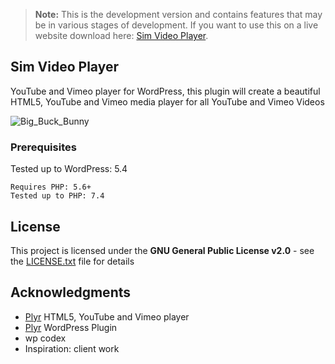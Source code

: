 > **Note:** This is the development version and contains features that may be in various stages of development. If you want to use this on a live website download here: [Sim Video Player](https://github.com/devuri/sim-video-player/releases).

## Sim Video Player
YouTube and Vimeo player for WordPress, this plugin will create a beautiful HTML5, YouTube and Vimeo media player for all YouTube and Vimeo Videos

![Big_Buck_Bunny](https://user-images.githubusercontent.com/4777400/82112373-e88cc800-9711-11ea-870c-0d1ce490c39c.png)

### Prerequisites

Tested up to WordPress: 5.4
```
Requires PHP: 5.6+
Tested up to PHP: 7.4
```


## License

This project is licensed under the **GNU General Public License v2.0** - see the [LICENSE.txt](LICENSE.txt) file for details

## Acknowledgments
* [Plyr](https://github.com/sampotts/plyr) HTML5, YouTube and Vimeo player
* [Plyr](https://wordpress.org/plugins/plyr/) WordPress Plugin
* wp codex
* Inspiration: client work

